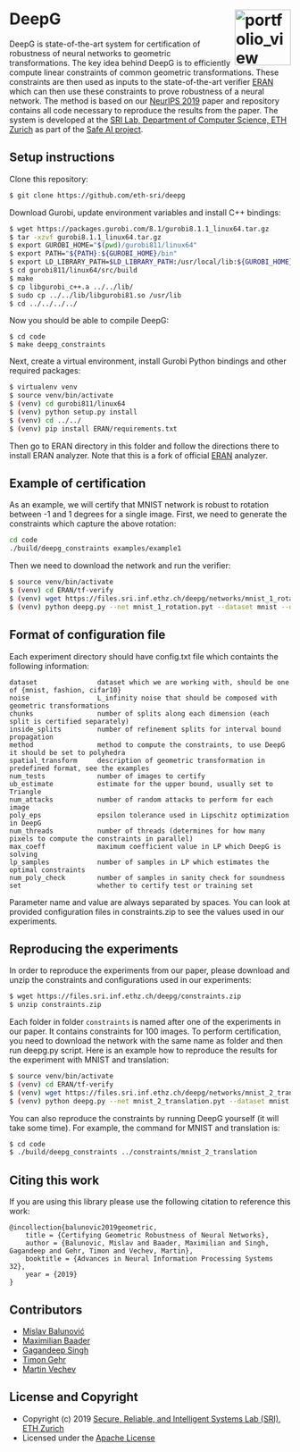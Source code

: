 DeepG  <a href="https://www.sri.inf.ethz.ch/"><img width="100" alt="portfolio_view" align="right" src="http://safeai.ethz.ch/img/sri-logo.svg"></a>
=============================================================================================================

DeepG is state-of-the-art system for certification of robustness of neural networks to geometric transformations. The key idea behind DeepG is to efficiently compute linear constraints of common geometric transformations. These constraints are then used as inputs to the state-of-the-art verifier [ERAN](https://github.com/eth-sri/eran/) which can then use these constraints to prove robustness of a neural network. 
The method is based on our [NeurIPS 2019](https://files.sri.inf.ethz.ch/website/papers/neurips19-deepg.pdf) paper and repository contains all code necessary to reproduce the results from the paper.
The system is developed at the [SRI Lab, Department of Computer Science, ETH Zurich](https://www.sri.inf.ethz.ch/) as part of the [Safe AI project](http://safeai.ethz.ch/).


## Setup instructions

Clone this repository:

```bash
$ git clone https://github.com/eth-sri/deepg
```

Download Gurobi, update environment variables and install C++ bindings:

```bash
$ wget https://packages.gurobi.com/8.1/gurobi8.1.1_linux64.tar.gz
$ tar -xzvf gurobi8.1.1_linux64.tar.gz
$ export GUROBI_HOME="$(pwd)/gurobi811/linux64"
$ export PATH="${PATH}:${GUROBI_HOME}/bin"
$ export LD_LIBRARY_PATH=$LD_LIBRARY_PATH:/usr/local/lib:${GUROBI_HOME}/lib
$ cd gurobi811/linux64/src/build
$ make
$ cp libgurobi_c++.a ../../lib/
$ sudo cp ../../lib/libgurobi81.so /usr/lib
$ cd ../../../../
```

Now you should be able to compile DeepG:

```
$ cd code
$ make deepg_constraints
```

Next, create a virtual environment, install Gurobi Python bindings and other required packages:

```bash
$ virtualenv venv
$ source venv/bin/activate
$ (venv) cd gurobi811/linux64
$ (venv) python setup.py install
$ (venv) cd ../../
$ (venv) pip install ERAN/requirements.txt
```

Then go to ERAN directory in this folder and follow the directions there to install ERAN analyzer.
Note that this is a fork of official [ERAN](https://github.com/eth-sri/eran/) analyzer.

## Example of certification

As an example, we will certify that MNIST network is robust to rotation between -1 and 1 degrees for a single image.
First, we need to generate the constraints which capture the above rotation:

```bash
cd code
./build/deepg_constraints examples/example1
```

Then we need to download the network and run the verifier:

```bash
$ source venv/bin/activate
$ (venv) cd ERAN/tf-verify
$ (venv) wget https://files.sri.inf.ethz.ch/deepg/networks/mnist_1_rotation.pyt
$ (venv) python deepg.py --net mnist_1_rotation.pyt --dataset mnist --data_dir ../../code/examples/example1 --num_params 1 --num_tests 1
```

## Format of configuration file

Each experiment directory should have config.txt file which containts the following information:

```
dataset               dataset which we are working with, should be one of {mnist, fashion, cifar10}
noise                 L_infinity noise that should be composed with geometric transformations
chunks                number of splits along each dimension (each split is certified separately)
inside_splits         number of refinement splits for interval bound propagation
method                method to compute the constraints, to use DeepG it should be set to polyhedra
spatial_transform     description of geometric transformation in predefined format, see the examples
num_tests             number of images to certify
ub_estimate           estimate for the upper bound, usually set to Triangle
num_attacks           number of random attacks to perform for each image
poly_eps              epsilon tolerance used in Lipschitz optimization in DeepG
num_threads           number of threads (determines for how many pixels to compute the constraints in parallel)
max_coeff             maximum coefficient value in LP which DeepG is solving
lp_samples            number of samples in LP which estimates the optimal constraints
num_poly_check        number of samples in sanity check for soundness
set                   whether to certify test or training set
```

Parameter name and value are always separated by spaces. You can look at provided configuration files in constraints.zip to see the values used in our experiments.

## Reproducing the experiments

In order to reproduce the experiments from our paper, please download and unzip the constraints and configurations used in our experiments:

```bash
$ wget https://files.sri.inf.ethz.ch/deepg/constraints.zip
$ unzip constraints.zip
```

Each folder in folder `constraints` is named after one of the experiments in our paper. It contains constraints for 100 images.
To perform certification, you need to download the network with the same name as folder and then run deepg.py script.
Here is an example how to reproduce the results for the experiment with MNIST and translation:

```bash
$ source venv/bin/activate
$ (venv) cd ERAN/tf-verify
$ (venv) wget https://files.sri.inf.ethz.ch/deepg/networks/mnist_2_translation.pyt
$ (venv) python deepg.py --net mnist_2_translation.pyt --dataset mnist --data_dir ../../constraints/mnist_2_translation --num_params 2 --num_tests 100
```

You can also reproduce the constraints by running DeepG yourself (it will take some time). For example, the command for MNIST and translation is:

```bash
$ cd code
$ ./build/deepg_constraints ../constraints/mnist_2_translation
```

Citing this work
---------------------

If you are using this library please use the following citation to reference this work:

```
@incollection{balunovic2019geometric,
	title = {Certifying Geometric Robustness of Neural Networks},
	author = {Balunovic, Mislav and Baader, Maximilian and Singh, Gagandeep and Gehr, Timon and Vechev, Martin},
	booktitle = {Advances in Neural Information Processing Systems 32},
	year = {2019}
}	
```

Contributors
------------

* [Mislav Balunović](https://www.sri.inf.ethz.ch/people/mislav)
* [Maximilian Baader](https://www.sri.inf.ethz.ch/people/max)
* [Gagandeep Singh](https://www.sri.inf.ethz.ch/people/gagandeep)
* [Timon Gehr](https://www.sri.inf.ethz.ch/people/timon)
* [Martin Vechev](https://www.sri.inf.ethz.ch/people/martin)

License and Copyright
---------------------

* Copyright (c) 2019 [Secure, Reliable, and Intelligent Systems Lab (SRI), ETH Zurich](https://www.sri.inf.ethz.ch/)
* Licensed under the [Apache License](http://www.apache.org/licenses/)





